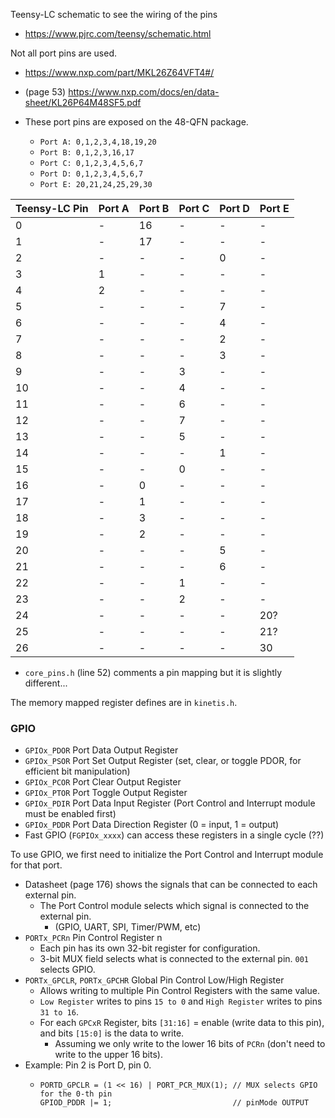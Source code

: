 Teensy-LC schematic to see the wiring of the pins
* https://www.pjrc.com/teensy/schematic.html

Not all port pins are used.
* https://www.nxp.com/part/MKL26Z64VFT4#/
* (page 53) https://www.nxp.com/docs/en/data-sheet/KL26P64M48SF5.pdf

* These port pins are exposed on the 48-QFN package.
  * `Port A: 0,1,2,3,4,18,19,20`
  * `Port B: 0,1,2,3,16,17`
  * `Port C: 0,1,2,3,4,5,6,7`
  * `Port D: 0,1,2,3,4,5,6,7`
  * `Port E: 20,21,24,25,29,30`

|Teensy-LC Pin|Port A|Port B|Port C|Port D|Port E|
|-|-|-|-|-|-|
|0|-|16|-|-|-|
|1|-|17|-|-|-|
|2|-|-|-|0|-|
|3|1|-|-|-|-|
|4|2|-|-|-|-|
|5|-|-|-|7|-|
|6|-|-|-|4|-|
|7|-|-|-|2|-|
|8|-|-|-|3|-|
|9|-|-|3|-|-|
|10|-|-|4|-|-|
|11|-|-|6|-|-|
|12|-|-|7|-|-|
|13|-|-|5|-|-|
|14|-|-|-|1|-|
|15|-|-|0|-|-|
|16|-|0|-|-|-|
|17|-|1|-|-|-|
|18|-|3|-|-|-|
|19|-|2|-|-|-|
|20|-|-|-|5|-|
|21|-|-|-|6|-|
|22|-|-|1|-|-|
|23|-|-|2|-|-|
|24|-|-|-|-|20?|
|25|-|-|-|-|21?|
|26|-|-|-|-|30|
* `core_pins.h` (line 52) comments a pin mapping but it is slightly different...

The memory mapped register defines are in `kinetis.h`.

### GPIO
* `GPIOx_PDOR` Port Data Output Register
* `GPIOx_PSOR` Port Set Output Register (set, clear, or toggle PDOR, for efficient bit manipulation)
* `GPIOx_PCOR` Port Clear Output Register
* `GPIOx_PTOR` Port Toggle Output Register
* `GPIOx_PDIR` Port Data Input Register (Port Control and Interrupt module must be enabled first)
* `GPIOx_PDDR` Port Data Direction Register (0 = input, 1 = output)
* Fast GPIO (`FGPIOx_xxxx`) can access these registers in a single cycle (??)

To use GPIO, we first need to initialize the Port Control and Interrupt module for that port.
* Datasheet (page 176) shows the signals that can be connected to each external pin.
  * The Port Control module selects which signal is connected to the external pin.
    * (GPIO, UART, SPI, Timer/PWM, etc)
* `PORTx_PCRn` Pin Control Register n
  * Each pin has its own 32-bit register for configuration.
  * 3-bit MUX field selects what is connected to the external pin. `001` selects GPIO.
* `PORTx_GPCLR`, `PORTx_GPCHR` Global Pin Control Low/High Register
  * Allows writing to multiple Pin Control Registers with the same value.
  * `Low Register` writes to pins `15 to 0` and `High Register` writes to pins `31 to 16`.
  * For each `GPCxR` Register, bits `[31:16]` = enable (write data to this pin), and bits `[15:0]` is the data to write.
    * Assuming we only write to the lower 16 bits of `PCRn` (don't need to write to the upper 16 bits).
* Example: Pin 2 is Port D, pin 0.
  * ```
    PORTD_GPCLR = (1 << 16) | PORT_PCR_MUX(1); // MUX selects GPIO for the 0-th pin
    GPIOD_PDDR |= 1;                           // pinMode OUTPUT
    ```